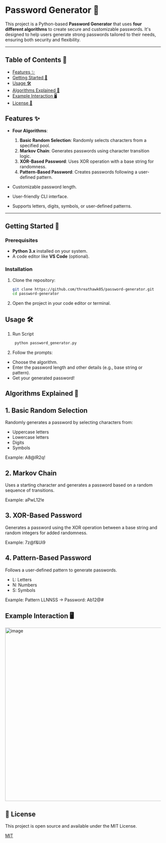 # Password Generator 🔐

This project is a Python-based **Password Generator** that uses **four different algorithms** to create secure and customizable passwords. It's designed to help users generate strong passwords tailored to their needs, ensuring both security and flexibility.

---
## Table of Contents 📖
- [Features ✨](#features)
- [Getting Started 🚀](#getting-started)
- [Usage 🛠️](#usage-🛠️)
- [Algorithms Explained 🧠](#algorithms-explained)
- [Example Interaction 🖥️](#example-interaction🖥)
- [License 📝](#license)

## Features ✨

- **Four Algorithms**:
  1. **Basic Random Selection**: Randomly selects characters from a specified pool.
  2. **Markov Chain**: Generates passwords using character transition logic.
  3. **XOR-Based Password**: Uses XOR operation with a base string for randomness.
  4. **Pattern-Based Password**: Creates passwords following a user-defined pattern.

- Customizable password length.
- User-friendly CLI interface.
- Supports letters, digits, symbols, or user-defined patterns.

---

## Getting Started 🚀

### Prerequisites
- **Python 3.x** installed on your system.
- A code editor like **VS Code** (optional).

### Installation
1. Clone the repository:
   ```bash
   git clone https://github.com/threathawk05/password-generator.git
   cd password-generator
   ```

2. Open the project in your code editor or terminal.

## Usage 🛠️
1. Run Script
    ```bash
     python password_generator.py
   ```

2. Follow the prompts:

- Choose the algorithm.
- Enter the password length and other details (e.g., base string or pattern).
- Get your generated password!

## Algorithms Explained 🧠

 ## 1. Basic Random Selection
  Randomly generates a password by selecting characters from:

- Uppercase letters
- Lowercase letters
- Digits
- Symbols

Example: A8@lR2q!

 ## 2. Markov Chain
Uses a starting character and generates a password based on a random sequence of transitions.

Example: aPwL12!e

## 3. XOR-Based Password
Generates a password using the XOR operation between a base string and random integers for added randomness.

Example: 7z@f&Ui9

 ## 4. Pattern-Based Password
Follows a user-defined pattern to generate passwords.

- L: Letters
- N: Numbers
- S: Symbols
  
Example: Pattern LLNNSS → Password: Ab12@#

## Example Interaction 🖥️
<img width="559" alt="image" src="https://github.com/user-attachments/assets/56c42a67-a93f-437b-96b0-b82ad477fc45">

## 📝 License
This project is open source and available under the MIT License.

[MIT](https://choosealicense.com/licenses/mit/)



